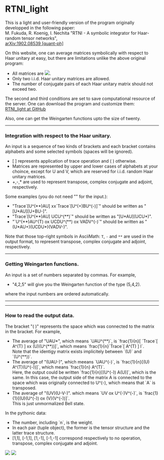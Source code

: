 # RTNI_light
<p>
This is a light and user-friendly version of the program originally developped in the following paper: <br>
M. Fukuda, R. Koenig, I. Nechita "RTNI - A symbolic integrator for Haar-random tensor networks",<br> 
<a href="https://arxiv.org/abs/1902.08539">arXiv:1902.08539 [quant-ph]</a>
</p>
<p>  
On this website, one can average matrices symbolically with respect to Haar unitary at easy, but
there are limitations unlike the above original program:
<ul>
<li>All matrices are <img src="https://latex.codecogs.com/gif.latex?\inline&space;n \times n" />.</li> 
<li>Only two i.i.d. Haar unitary matrices are allowed.</li>
<li>The number of conjugate pairs of each Haar unitary matrix should not exceed two.</li>
</ul>
The second and third conditions are set to save computational resource of the server.  
One can download the program and customize them:<br>           
<a href="https://github.com/MotohisaFukuda/RTNI_light">RTNI_light at GitHub</a></p>
</p>
Also, one can get the Weingarten functions upto the size of twenty.

<hr>

<h3>Integration with respect to the Haar unitary.</h3>

<p>
An input is a sequence of two kinds of brackets and each bracket contains alphabets and some selected symbols (spaces will be ignored).
<ul>
<li> [ ] represents application of trace operation and ( ) otherwise.</li>
<li>Matrices are represented by upper and lower cases of alphabets at your choince, except for U and V, 
which are reserved for i.i.d. random Haar unitary matrices.</li>
<li>+,-,* are used to represent transpose, complex conjugate and adjoint, respectively.</li>
</ul>
Some examples (you do not need "" for the input.):
<ul>
<li>"Trace`[U^(**)AU] xx`Trace`[U^(+)BU^(-)]`" should be written as "[U*AU][U+BU-]".</li>
<li>"Trace`[U^(**)AU] UCU^(**)`" should be written as "[U*AU](UCU*)".</li>
<li>"`U^(**)AU^(T) ox UCDU^(**) ox VADV^(-)`" should be written as "(U*AU+)(UCDU*)(VADV-)".</li>
</ul>

Note that those top-right symbols in AsciiMath: `T`, `-` and `**` are used in the output format,
to represent transpose, complex conjugate and adjoint, respectively.
</p>

<hr>


<h3>Getting Weingarten functions.</h3>

<p>
An input is a set of numbers separated by commas. For example, 
<ul>
<li>"4,2,5" will give you the Weingarten function of the type (5,4,2).</li>
</ul>
where the input numbers are ordered automatically.
</p>

<hr>

<hr>
<h3>How to read the output data.</h3>
<p>
The bracket "( )" represents the space which was connected to the matrix in the bracket.
For example,
<ul>
<li>The average of "UAU*", which means `UAU^(**)`, is `frac{1}{n}[ `Trace`[  A^(T) ] xx (U)(U^(**))]`, which means `frac{1}{n}`Trace`[ A^(T) ] I`. <br>
Note that the identigy matrix exists implicitely between `(U)` and `(U^(**))`.
</li>
<li>The average of "(UAU-)", which meeans `UAU^(-)`, is `frac{1}{n}[(U) A^(T)(U^(-))]`, which means `frac{1}{n} A^(T)`. <br>
Here, the output could be written `frac{1}{n}[(U^(-)) A(U)]`, which is the same.
In this case, the output side of the matrix A is connected to the space which was originally connected to U^(-), which means that `A` is transposed.
</li>
<li>
The average of "(UV)(U-V-)". which means `UV ox U^(-)V^(-)`, is `frac{1}{1}[(U)(U^(-)) ox (V)(V^(-))]`. <br>
This is just unmormalized Bell state.
</li>
</ul>
</p>

<p>
In the pythonic data:
<ul>
<li>
The number, including `n`, is the weight.
</li>
<li>
In each pair (tuple object), the former is the tensor structure and the latter trace structure.
</li>
<li>
[1,1], [-1,1], [1,-1], [-1,-1] correspond respectively to no operation, transpose, complex conjugate and adjoint.
</li>
</ul>
</p>



















<img src="https://latex.codecogs.com/gif.latex?" />
<img src="https://latex.codecogs.com/gif.latex?\inline&space;F_s" />
